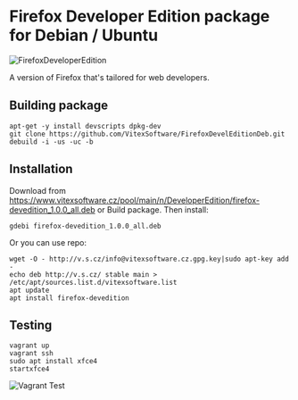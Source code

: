 Firefox Developer Edition package for Debian / Ubuntu
=====================================================

![FirefoxDeveloperEdition](https://raw.githubusercontent.com/VitexSoftware/FirefoxDevelEditionDeb/master/mozicon300.png "DeveloperEdition logo")

A version of Firefox that's tailored for web developers.

Building package
----------------

    apt-get -y install devscripts dpkg-dev
    git clone https://github.com/VitexSoftware/FirefoxDevelEditionDeb.git
    debuild -i -us -uc -b


Installation
------------

Download from https://www.vitexsoftware.cz/pool/main/n/DeveloperEdition/firefox-devedition_1.0.0_all.deb or Build package. Then install:

    gdebi firefox-devedition_1.0.0_all.deb


Or you can use repo:

    wget -O - http://v.s.cz/info@vitexsoftware.cz.gpg.key|sudo apt-key add -
    echo deb http://v.s.cz/ stable main > /etc/apt/sources.list.d/vitexsoftware.list
    apt update
    apt install firefox-devedition

Testing
-------

    vagrant up
    vagrant ssh
    sudo apt install xfce4
    startxfce4


![Vagrant Test](https://raw.githubusercontent.com/VitexSoftware/FirefoxDevelEditionDeb/master/vagrantubuntu.png "DeveloperEdition in Ubuntu")
